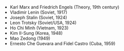 - Karl Marx and Friedrich Engels (Theory, 19th century)
- Vladimir Lenin (Soviet, 1917)
- Joseph Stalin (Soviet, 1924)
- Leon Trotsky (Soviet/USA, 1924)
- Ho Chi Minh (Vietnam, 1923)
- Kim II-Sung (Korea, 1948)
- Mao Zedong (1949)
- Ernesto Che Guevara and Fidel Castro (Cuba, 1959)